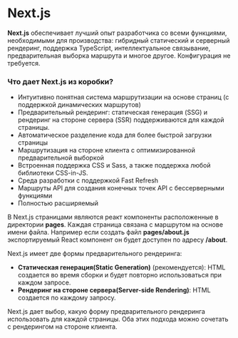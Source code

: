 # Next.js

**Next.js** обеспечивает лучший опыт разработчика со всеми функциями, необходимыми для производства: гибридный статический и серверный рендеринг, поддержка TypeScript, интеллектуальное связывание, предварительная выборка маршрута и многое другое. Конфигурация не требуется.

### Что дает Next.js из коробки?

- Интуитивно понятная система маршрутизации на основе страниц (с поддержкой динамических маршрутов)
- Предварительный рендеринг: статическая генерация (SSG) и рендеринг на стороне сервера (SSR) поддерживаются для каждой страницы.
- Автоматическое разделение кода для более быстрой загрузки страницы
- Маршрутизация на стороне клиента с оптимизированной предварительной выборкой
- Встроенная поддержка CSS и Sass, а также поддержка любой библиотеки CSS-in-JS.
- Среда разработки с поддержкой Fast Refresh
- Маршруты API для создания конечных точек API с бессерверными функциями
- Полностью расширяемый


В Next.js страницами являются реакт компоненты расположенные в директории **pages**. Каждая страница связана с маршрутом на основе имени файла.
Например если создать файл **pages/about.js** экспортируемый React компонент он будет доступен по адресу **/about**.

Next.js имеет две формы предварительного рендеринга:

- **Статическая генерация(Static Generation)** (рекомендуется): HTML создается во время сборки и будет повторно использоваться при каждом запросе.
- **Рендеринг на стороне сервера(Server-side Rendering)**: HTML создается по каждому запросу.

Next.js дает выбор, какую форму предварительного рендеринга использовать для каждой страницы. Оба этих подхода можно сочетать с рендерингом на стороне клиента.
